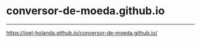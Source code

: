 # conversor-de-moeda.github.io

-------------------------------------------------------------------------

https://joel-holanda.github.io/conversor-de-moeda.github.io/
